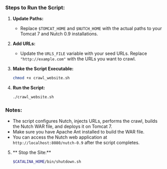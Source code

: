### Steps to Run the Script:

1. **Update Paths:**
   - Replace `$TOMCAT_HOME` and `$NUTCH_HOME` with the actual paths to your Tomcat 7 and Nutch 0.9 installations.

2. **Add URLs:**
   - Update the `URLS_FILE` variable with your seed URLs. Replace `"http://example.com"` with the URLs you want to crawl.

3. **Make the Script Executable:**
   ```bash
   chmod +x crawl_website.sh
   ```

4. **Run the Script:**
   ```bash
   ./crawl_website.sh
   ```

### Notes:
- The script configures Nutch, injects URLs, performs the crawl, builds the Nutch WAR file, and deploys it on Tomcat 7.
- Make sure you have Apache Ant installed to build the WAR file.
- You can access the Nutch web application at `http://localhost:8080/nutch-0.9` after the script completes.

5. ** Stop the Site:**
    ```bash
    $CATALINA_HOME/bin/shutdown.sh
    ```
